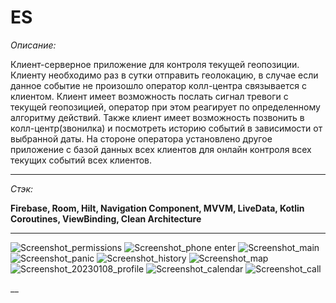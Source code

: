 # ES
_Описание:_

Клиент-серверное приложение для контроля текущей геопозиции. Клиенту необходимо раз в сутки отправить геолокацию, в случае если данное событие не произошло
оператор колл-центра связывается с клиентом. Клиент имеет возможность послать сигнал тревоги с текущей геопозицией, 
оператор при этом реагирует по  определенному алгоритму действий. Также клиент имеет возможность позвонить в колл-центр(звонилка) и посмотреть историю событий в зависимости от выбранной даты. 
На стороне оператора установлено другое приложение с базой данных всех клиентов для онлайн контроля всех текущих событий всех клиентов.

___

_Стэк:_

__Firebase, Room, Hilt, Navigation Component, MVVM, LiveData, Kotlin Coroutines, ViewBinding, Clean Architecture__     
___

![Screenshot_permissions](https://user-images.githubusercontent.com/26350957/211204287-da651abd-cc9f-40e1-8591-85ffda72687e.png)
![Screenshot_phone enter](https://user-images.githubusercontent.com/26350957/211204289-91d111e1-cbc4-4a9a-ba36-5384b09563d3.jpg)
![Screenshot_main](https://user-images.githubusercontent.com/26350957/211204284-052c142f-a8ae-4587-b280-20218d5b7451.jpg)
![Screenshot_panic](https://user-images.githubusercontent.com/26350957/211204286-c8358704-ae2f-4af6-8fba-13f50fd9be5c.jpg)
![Screenshot_history](https://user-images.githubusercontent.com/26350957/211204283-9ed5aee9-a8ae-41fe-b2f3-b03565032d33.png)
![Screenshot_map](https://user-images.githubusercontent.com/26350957/211204285-2e0a22d8-5a4a-4a6d-a82a-a4aa6a7e39be.png)
![Screenshot_20230108_profile](https://user-images.githubusercontent.com/26350957/211204280-b85cf408-4f1c-44b8-b8ab-92441e9bc911.jpg)
![Screenshot_calendar](https://user-images.githubusercontent.com/26350957/211204282-3df304e7-7932-489f-b245-195f949a5bfe.png)
![Screenshot_call](https://user-images.githubusercontent.com/26350957/211204742-81a75240-0edc-4d51-843e-70782d6ce13e.jpg)

__
           
